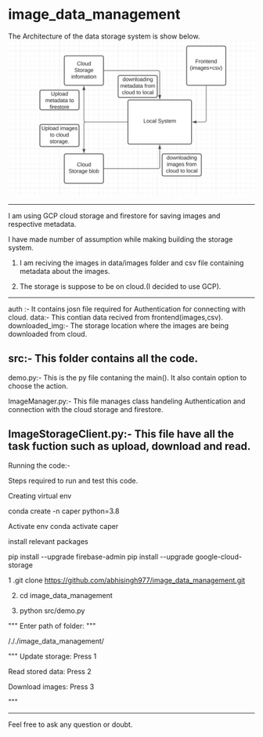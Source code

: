 # image_data_management

The Architecture of the data storage system is show below.
![alt image here](flow.png)

----------------------------------
I am using GCP cloud storage and firestore for saving images and respective metadata.

I have made number of assumption while making building the storage system.
1. I am reciving the images in data/images folder and csv file containing metadata about the images.

2. The storage is suppose to be on cloud.(I decided to use GCP).
--------------------------------------


auth :- It contains josn file required for Authentication for connecting with cloud.
data:- This contian data recived from frontend(images,csv).
downloaded_img:- The storage location where the images are being downloaded from cloud.

src:- This folder contains all the code.
--------------------------------------------------
demo.py:- This is the py file contaning the main(). It also contain option to choose the action.

ImageManager.py:- This  file manages class handeling Authentication and connection with the cloud storage and firestore.

ImageStorageClient.py:- This file have all the task fuction such as upload, download and read.
---------------------------------------------------


Running the code:- 

Steps required to run and test this code.

Creating virtual env

conda create -n caper python=3.8

Activate env
conda activate caper

install relevant packages 

pip install --upgrade firebase-admin
pip install --upgrade google-cloud-storage



1 .git clone https://github.com/abhisingh977/image_data_management.git

2. cd image_data_management

3. python src/demo.py

"""
Enter path of folder:
"""

/././image_data_management/



"""
Update storage: Press 1 
            
Read stored data: Press 2
            
Download images: Press 3
 
"""


-------------------------------------------------------


Feel free to ask any question or doubt. 



